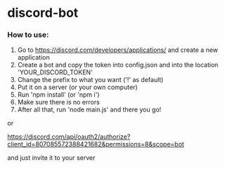 # discord-bot

### How to use:
1. Go to https://discord.com/developers/applications/ and create a new application
2. Create a bot and copy the token into config.json and into the location 'YOUR_DISCORD_TOKEN'
3. Change the prefix to what you want ('!' as default)
4. Put it on a server (or your own computer)
5. Run 'npm install' (or 'npm i')
6. Make sure there is no errors
7. After all that, run 'node main.js' and there you go!


or

https://discord.com/api/oauth2/authorize?client_id=807085572388421682&permissions=8&scope=bot

and just invite it to your server